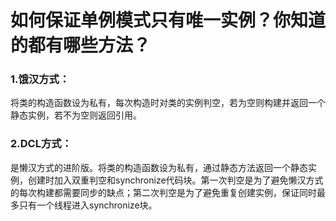 # 如何保证单例模式只有唯一实例？你知道的都有哪些方法？

### 1.饿汉方式：

将类的构造函数设为私有，每次构造时对类的实例判空，若为空则构建并返回一个静态实例，若不为空则返回引用。

### 2.DCL方式：

是懒汉方式的进阶版。将类的构造函数设为私有，通过静态方法返回一个静态实例，创建时加入双重判空和synchronize代码块。第一次判空是为了避免懒汉方式的每次构建都需要同步的缺点；第二次判空是为了避免重复创建实例，保证同时最多只有一个线程进入synchronize块。
